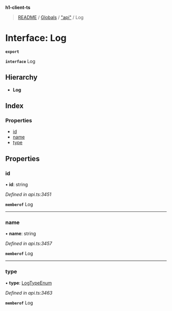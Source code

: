 **h1-client-ts**

> [README](../README.md) / [Globals](../globals.md) / ["api"](../modules/_api_.md) / Log

# Interface: Log

**`export`** 

**`interface`** Log

## Hierarchy

* **Log**

## Index

### Properties

* [id](_api_.log.md#id)
* [name](_api_.log.md#name)
* [type](_api_.log.md#type)

## Properties

### id

•  **id**: string

*Defined in api.ts:3451*

**`memberof`** Log

___

### name

•  **name**: string

*Defined in api.ts:3457*

**`memberof`** Log

___

### type

•  **type**: [LogTypeEnum](../enums/_api_.logtypeenum.md)

*Defined in api.ts:3463*

**`memberof`** Log
